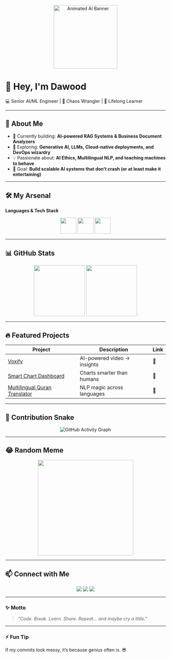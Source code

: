 <p align="center">
  <img src="https://media.giphy.com/media/v1.Y2lkPTc5MGI3NjExdnZibzVwb3A0Mzg5dml5dXpzaHd3ajNsdGx3YWVzNTBsM3E0ZGkzaCZlcD12MV9naWZzX3RyZW5kaW5nJmN0PWc/cl2PsDEg80omBDkq8G/giphy.gif" alt="Animated AI Banner" height="200"/>
</p>

# 👋 Hey, I'm **Dawood**

💻 Senior AI/ML Engineer | 🚀 Chaos Wrangler | 🌱 Lifelong Learner  

---

## 🧠 About Me
- 🔭 Currently building: **AI-powered RAG Systems & Business Document Analyzers**  
- 🌱 Exploring: **Generative AI, LLMs, Cloud-native deployments, and DevOps wizardry**  
- 💡 Passionate about: **AI Ethics, Multilingual NLP, and teaching machines to behave**  
- 🎯 Goal: **Build scalable AI systems that don’t crash (or at least make it entertaining)**  

---

## 🛠️ My Arsenal

**Languages & Tech Stack**
<p align="center">
  <img src="https://skillicons.dev/icons?i=python,js,cpp" height="50"/>
  <img src="https://skillicons.dev/icons?i=pytorch,tensorflow,langchain,huggingface" height="50"/>
  <img src="https://skillicons.dev/icons?i=aws,docker,kubernetes" height="50"/>
</p>

---

## 📊 GitHub Stats
<p align="center">
  <img src="https://github-readme-stats.vercel.app/api?username=sheikhdawood&show_icons=true&theme=tokyonight" height="160"/>
  <img src="https://github-readme-streak-stats.herokuapp.com/?user=sheikhdawood&theme=tokyonight" height="160"/>
</p>

---

## 🔥 Featured Projects
| Project | Description | Link |
|---------|-------------|------|
| [Voxify](https://github.com/sheikhdawood/Voxify) | AI-powered video → insights | 🔗 |
| [Smart Chart Dashboard](https://github.com/sheikhdawood/ateendance_management) | Charts smarter than humans | 🔗 |
| [Multilingual Quran Translator](https://github.com/sheikhdawood/AI-based-translation) | NLP magic across languages | 🔗 |

---

## 🐍 Contribution Snake
<p align="center">
  <img src="https://github-readme-activity-graph.vercel.app/graph?username=sheikhdawood&theme=react-dark" alt="GitHub Activity Graph" />
</p>

---

## 😂 Random Meme
<p align="center">
  <img src="https://media.giphy.com/media/v1.Y2lkPTc5MGI3NjExcHFxZWF1eWluZmh3cWx0eWtqMnQxcm5ueTh1Njk0MDdwMGd2bmVrZyZlcD12MV9naWZzX3NlYXJjaCZjdD1n/lxxOGaDRk4f7R5TkBd/giphy.gif" height="300"/>
</p>

---

## 📫 Connect with Me
<p align="center">
  <a href="https://linkedin.com/in/dawood-ayoob-sheikh"><img src="https://img.shields.io/badge/LinkedIn-0077B5?style=for-the-badge&logo=linkedin&logoColor=white"/></a>
  <a href="https://twitter.com/_sheikhdawood"><img src="https://img.shields.io/badge/Twitter-1DA1F2?style=for-the-badge&logo=twitter&logoColor=white"/></a>
  <a href="https://dawoodayoobshiekh.netlify.app"><img src="https://img.shields.io/badge/Portfolio-000000?style=for-the-badge&logo=vercel&logoColor=white"/></a>
</p>

---

### ✨ Motto
> *“Code. Break. Learn. Share. Repeat… and maybe cry a little.”*

---

### ⚡ Fun Tip
If my commits look messy, it’s because genius often is. 😎
